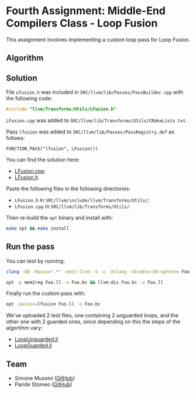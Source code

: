 # Fourth Assignment: Middle-End Compilers Class - Loop Fusion

This assignment involves implementing a custom loop pass for Loop Fusion.

## Algorithm

## Solution

File `LFusion.h` was included in `SRC/llvm/lib/Passes/PassBuilder.cpp` with the following code:

```cpp
#include "llvm/Transforms/Utils/LFusion.h"
```

`LFusion.cpp` was added to `SRC/llvm/lib/Transforms/Utils/CMakeLists.txt`.

Pass `lfusion` was added to `SRC/llvm/lib/Passes/PassRegistry.def` as follows:

```text
FUNCTION_PASS("lfusion", LFusion())
```

You can find the solution here:

* [LFusion.cpp](https://github.com/simomux/LLVM_17/blob/a3f0ed97d372149775a020613a7015b8a697fc51/TEST/Assignment4/LFusion.cpp).
* [LFusion.h](https://github.com/simomux/LLVM_17/blob/a3f0ed97d372149775a020613a7015b8a697fc51/TEST/Assignment4/LFusion.h)

Paste the following files in the following directories:

* `LFusion.h` in `SRC/llvm/include/llvm/Transforms/Utils/`;
* `LFusion.cpp` in `SRC/llvm/lib/Transforms/Utils/`.

Then re-build the `opt` binary and install with:

```bash
make opt && make install
```

## Run the pass

You can test by running:

```bash
clang -O0 -Rpass=".*" -emit-llvm -S -c -Xclang -disable-O0-optnone Foo.c -o Foo.ll
```

```bash
opt -p mem2reg Foo.ll -o Foo.bc && llvm-dis Foo.bc -o Foo.ll
```

Finally run the custom pass with:

```bash
opt -passes=lfusion Foo.ll -o Foo.bc
```

We've uploaded 2 test files, one containing 2 unguarded loops, and the other one with 2 guarded ones, since depending on this the steps of the algortihm vary:

* [LoopUnguarded.ll](https://github.com/simomux/LLVM_17/blob/cfb065723ca5d197adc5b86022c75297dc6b40a2/TEST/Assignment4/LoopUnguarded.ll)
* [LoopGuarded.ll](https://github.com/simomux/LLVM_17/blob/cfb065723ca5d197adc5b86022c75297dc6b40a2/TEST/Assignment4/LoopGuarded.ll)


## Team

* Simone Mussini ([GitHub](https://github.com/simomux))
* Paride Stomeo ([GitHub](https://github.com/paridestomeo))
